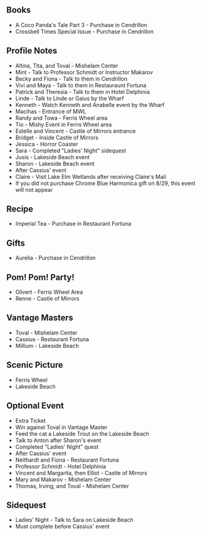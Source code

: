 ## Books
- A Coco Panda's Tale Part 3 - Purchase in Cendrillon
- Crossbell Times Special Issue - Purchase in Cendrillon
## Profile Notes
- Altina, Tita, and Toval - Mishelam Center
- Mint - Talk to Professor Schmidt or Instructor Makarov
- Becky and Fiona - Talk to them in Cendrillon
- Vivi and Maya - Talk to them in Restauraunt Fortuna
- Patrick and Theresia - Talk to them in Hotel Delphinia
- Linde - Talk to Linde or Gaius by the Wharf
- Kenneth - Watch Kenneth and Anabelle event by the Wharf
- Macihas - Entrance of MWL
- Randy and Towa - Ferris Wheel area
- Tio - Mishy Event in Ferris Wheel area
- Estelle and Vincent - Castle of Mirrors entrance
- Bridget - Inside Castle of Mirrors
- Jessica - Horror Coaster
- Sara - Completed "Ladies' Night" sidequest
- Jusis - Lakeside Beach event
- Sharon - Lakeside Beach event
 - After Cassius' event
- Claire - Visit Lake Elm Wetlands after receiving Claire's Mail
 - If you did not purchase Chrome Blue Harmonica gift on 8/29, this event will not appear
## Recipe
- Imperial Tea - Purchase in Restaurant Fortuna
## Gifts
- Aurelia - Purchase in Cendrillon
## Pom! Pom! Party!
- Olivert - Ferris Wheel Area
- Renne - Castle of Mirrors
## Vantage Masters
- Toval - Mishelam Center
- Cassius - Restaurant Fortuna
- Millium - Lakeside Beach
## Scenic Picture
- Ferris Wheel
- Lakeside Beach
## Optional Event
- Extra Ticket
 - Win against Toval in Vantage Master
 - Feed the cat a Lakeside Trout on the Lakeside Beach
 - Talk to Anton after Sharon's event
 - Completed "Ladies' Night" quest
- After Cassius' event
 - Neithardt and Fiona - Restaurant Fortuna
 - Professor Schmidt - Hotel Delphinia
 - Vincent and Margarita, then Elliot - Castle of Mirrors
 - Mary and Makarov - Mishelam Center
 - Thomas, Irving, and Toval - Mishelam Center
## Sidequest
- Ladies' Night - Talk to Sara on Lakeside Beach
 - Must complete before Cassius' event